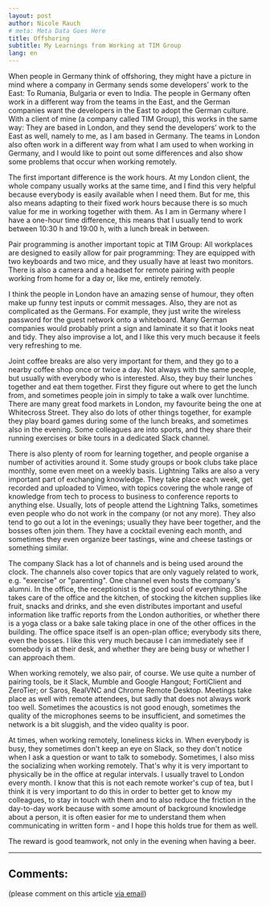 ```yaml
---
layout: post
author: Nicole Rauch
# meta: Meta Data Goes Here
title: Offshoring
subtitle: My Learnings from Working at TIM Group
lang: en
---
```


When people in Germany think of offshoring, they might have a picture in mind where a company in Germany sends some developers’ work to the East: To Rumania, Bulgaria or even to India. The people in Germany often work in a different way from the teams in the East, and the German companies want the developers in the East to adopt the German culture. With a client of mine (a company called TIM Group), this works in the same way: They are based in London, and they send the developers’ work to the East as well, namely to me, as I am based in Germany. The teams in London also often work in a different way from what I am used to when working in Germany, and I would like to point out some differences and also show some problems that occur when working remotely. 

The first important difference is the work hours. At my London client, the whole company usually works at the same time, and I find this very helpful because everybody is easily available when I need them. But for me, this also means adapting to their fixed work hours because there is so much value for me in working together with them. As I am in Germany where I have a one-hour time difference, this means that I usually tend to work between 10:30 h and 19:00 h, with a lunch break in between.

Pair programming is another important topic at TIM Group: All workplaces are designed to easily allow for pair programming: They are equipped with two keyboards and two mice, and they usually have at least two monitors. There is also a camera and a headset for remote pairing with people working from home for a day or, like me, entirely remotely.

I think the people in London have an amazing sense of humour, they often make up funny test inputs or commit messages. Also, they are not as complicated as the Germans. For example, they just write the wireless password for the guest network onto a whiteboard. Many German companies would probably print a sign and laminate it so that it looks neat and tidy. They also improvise a lot, and I like this very much because it feels very refreshing to me.

Joint coffee breaks are also very important for them, and they go to a nearby coffee shop once or twice a day. Not always with the same people, but usually with everybody who is interested. Also, they buy their lunches together and eat them together. First they figure out where to get the lunch from, and sometimes people join in simply to take a walk over lunchtime. There are many great food markets in London, my favourite being the one at Whitecross Street. They also do lots of other things together, for example they play board games during some of the lunch breaks, and sometimes also in the evening. Some colleagues are into sports, and they share their running exercises or bike tours in a dedicated Slack channel. 

There is also plenty of room for learning together, and people organise a number of activities around it. Some study groups or book clubs take place monthly, some even meet on a weekly basis. Lightning Talks are also a very important part of exchanging knowledge. They take place each week, get recorded and uploaded to Vimeo, with topics covering the whole range of knowledge from tech to process to business to conference reports to anything else. Usually, lots of people attend the Lightning Talks, sometimes even people who do not work in the company (or not any more). They also tend to go out a lot in the evenings; usually they have beer together, and the bosses often join them. They have a cocktail evening each month, and sometimes they even organize beer tastings, wine and cheese tastings or something similar.

The company Slack has a lot of channels and is being used around the clock. The channels also cover topics that are only vaguely related to work, e.g. "exercise" or "parenting". One channel even hosts the company's alumni. In the office, the receptionist is the good soul of everything. She takes care of the office and the kitchen, of stocking the kitchen supplies like fruit, snacks and drinks, and she even distributes important and useful information like traffic reports from the London authorities, or whether there is a yoga class or a bake sale taking place in one of the other offices in the building. The office space itself is an open-plan office; everybody sits there, even the bosses. I like this very much because I can immediately see if somebody is at their desk, and whether they are being busy or whether I can approach them.

When working remotely, we also pair, of course. We use quite a number of pairing tools, be it Slack, Mumble and Google Hangout; FortiClient and ZeroTier; or Saros, RealVNC and Chrome Remote Desktop. Meetings take place as well with remote attendees, but sadly that does not always work too well. Sometimes the acoustics is not good enough, sometimes the quality of the microphones seems to be insufficient, and sometimes the network is a bit sluggish, and the video quality is poor.

At times, when working remotely, loneliness kicks in. When everybody is busy, they sometimes don't keep an eye on Slack, so they don't notice when I ask a question or want to talk to somebody. Sometimes, I also miss the socializing when working remotely. That's why it is very important to physically be in the office at regular intervals. I usually travel to London every month. I know that this is not each remote worker's cup of tea, but I think it is very important to do this in order to better get to know my colleagues, to stay in touch with them and to also reduce the friction in the day-to-day work because with some amount of background knowledge about a person, it is often easier for me to understand them when communicating in written form - and I hope this holds true for them as well.

The reward is good teamwork, not only in the evening when having a beer.

<hr/>

## Comments:

(please comment on this article <a href="mailto:info@nicole-rauch.de?Subject=Your blogpost 'Offshoring'">via email</a>)
